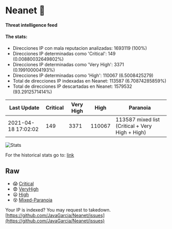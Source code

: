 # Neanet :hocho:
#### Threat intelligence feed
#### The stats:

- Direcciones IP con mala reputacion analizadas: 1693119 (100%)
- Direcciones IP determinadas como 'Critical':  149 (0.00880032649802%)
- Direcciones IP determinadas como 'Very High':  3371 (0.199100004193%)
- Direcciones IP determinadas como 'High':  110067 (6.5008425279)
- Total de direcciones IP indexadas en Neanet:  113587 (6.70874285859%)
- Total de direcciones IP descartadas en Neanet:  1579532 (93.2912571414%)

| Last Update | Critical | Very High | High | Paranoia |
| --- | --- | --- | --- | --- |
| 2021-04-18 17:02:02 | 149 | 3371 | 110067 | 113587 mixed list (Critical + Very High + High)|

![Stats](https://docs.google.com/spreadsheets/d/e/2PACX-1vSnaNMIXVabIpDJjufMlzH7poXnshF3mgd8Is1g9ytUEzVsP5my4Trn8f-xkoLLQ38xpL3HtmUexLo6/pubchart?oid=501124687&format=image)

For the historical stats go to: [link](/stats.csv)
## Raw
- :scream: [Critical](https://raw.githubusercontent.com/JavaGarcia/Neanet/master/blacklists/neanet_critical.txt)
- :fearful: [VeryHigh](https://raw.githubusercontent.com/JavaGarcia/Neanet/master/blacklists/neanet_veryHigh.txtt)
- :frowning: [High](https://raw.githubusercontent.com/JavaGarcia/Neanet/master/blacklists/neanet_high.txt)
- :dizzy_face: [Mixed-Paranoia](https://raw.githubusercontent.com/JavaGarcia/Neanet/master/blacklists/neanet_all.txt)


Your IP is indexed? You may request to takedown. [https://github.com/JavaGarcia/Neanet/issues](https://github.com/JavaGarcia/Neanet/issues)





















































































































































































































































































































































































































































































































































































































































































































































































































































































































































































































































































































































































































































































































































































































































































































































































































































































































































































































































































































































































































































































































































































































































































































































































































































































































































































































































































































































































































































































































































































































































































































































































































































































































































































































































































































































































































































































































































































































































































































































































































































































































































































































































































































































































































































































































































































































































































































































































































































































































































































































































































































































































































































































































































































































































































































































































































































































































































































































































































































